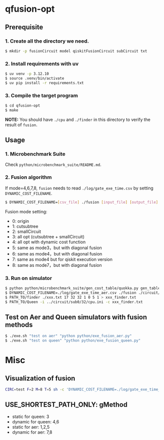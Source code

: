 # qfusion-opt

## Prerequisite

### 1. Create all the directory we need.

```bash
$ mkdir -p fusionCircuit model qiskitFusionCircuit subCircuit txt
```

### 2. Install requirements with uv

```bash
$ uv venv -p 3.12.10
$ source .venv/bin/activate
$ uv pip install -r requirements.txt
```

### 3. Compile the target program

``` bash
$ cd qfusion-opt
$ make
```

**NOTE:** You should have `./cpu` and `./finder` in this directory to verify the result of `fusion`.

## Usage

### 1. Microbenchmark Suite

Check `python/microbenchmark_suite/README.md`.

### 2. Fusion algorithm

If mode=4,6,7,8, `fusion` needs to read `./log/gate_exe_time.csv` by setting `DYNAMIC_COST_FILENAME`.

```bash
$ DYNAMIC_COST_FILENAME=[csv_file] ./fusion [input_file] [output_file] [max_fusion_qubit] [total_qubit] [mode]
```

Fusion mode setting:

+ 0: origin
+ 1: cutsubtree
+ 2: smallCircuit
+ 3: all opt (cutsubtree + smallCircuit)
+ 4: all opt with dynamic cost function
+ 5: same as mode3，but with diagonal fusion
+ 6: same as mode4，but with diagonal fusion
+ 7: same as mode4 but for qiskit execution version
+ 8: same as mode7，but with diagonal fusion

### 3. Run on simulator

```bash
$ python python/microbenchmark_suite/gen_cost_table/quokka.py gen_table 32 17
$ DYNAMIC_COST_FILENAME=./log/gate_exe_time_aer.csv ./fusion ./circuit/sc32.txt ./xxx.txt 5 32 8 >fusion_dump.txt
$ PATH_TO/finder ./xxx.txt 17 32 32 1 0 5 1 > xxx_finder.txt
$ PATH_TO/Queen -i ../circuit/sub0/32/cpu.ini -c xxx_finder.txt
```

## Test on Aer and Queen simulators with fusion methods

```bash
$ ./exe.sh "test on aer" "python python/exe_fusion_aer.py"
$ ./exe.sh "test on queen" "python python/exe_fusion_queen.py"
```

# Misc

## Visualization of fusion

```bash
CIRC=test F=2 M=8 T=5 sh -c 'DYNAMIC_COST_FILENAME=./log/gate_exe_time_aer.csv ./fusion ./circuit/${CIRC}.txt ./xxx.txt ${F} ${T} ${M} >fusion_dump.txt && python python/circuit_drawer.py circuit/${CIRC}.txt -q ${T} && python python/circuit_drawer.py xxx.txt -q ${T}'
```

## USE_SHORTEST_PATH_ONLY: gMethod

+ static for queen: 3
+ dynamic for queen: 4,6
+ static for aer: 1,2,5
+ dynamic for aer: 7,8